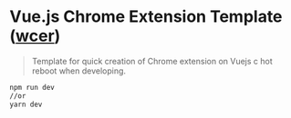 # Vue.js Chrome Extension Template ([wcer](https://github.com/YuraDev/wcer))
> Template for quick creation of Chrome extension on Vuejs c hot reboot when developing.

```bash
npm run dev
//or
yarn dev
```